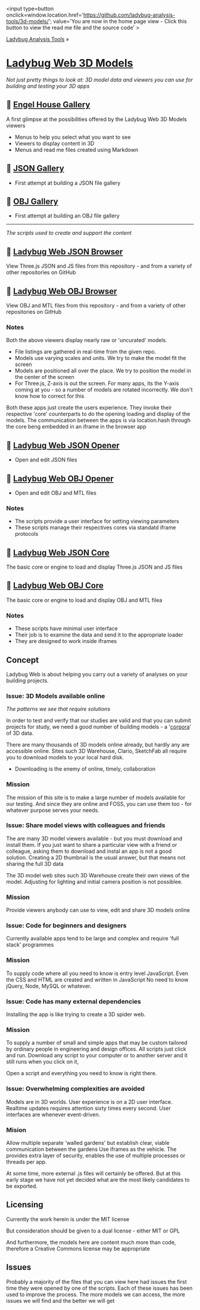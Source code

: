 ﻿<span style=display:none; >[You are now in a GitHub source code view - click this link to view the home page]( http://ladybug-analysis-tools.github.io/3d-models/ "View file as a web page." ) </span>
<input type=button onclick=window.location.href='https://github.com/ladybug-analysis-tools/3d-models/'; 
value='You are now in the home page view - Click this button to view the read me file and the source code' >

[Ladybug Analysis Tools]( http://ladybug-analysis-tools.github.io/ ) »

[Ladybug Web 3D Models]( ./index.html#index.md )
===

_Not just pretty things to look at: 3D model data and viewers you can use for building and testing your 3D apps_


## &#128279; [Engel House Gallery]( ./obj/engel-house/index.html )

A first glimpse at the possibilities offered by the Ladybug Web 3D Models viewers

* Menus to help you select what you want to see
* Viewers to display content in 3D
* Menus and read me files created using Markdown

## &#128279; [JSON Gallery]( ./viewers/json/gallery/index.html )

* First attempt at building a JSON file gallery

## &#128279; [OBJ Gallery]( ./viewers/obj/gallery/index.html )

* First attempt at building an OBJ file gallery


***
_The scripts used to create and support the content_

## &#128279; [Ladybug Web JSON Browser]( ./viewers/json/browser/index.html )

View Three.js JSON and JS files from this repository - and from a variety of other repositories on GitHub

## &#128279; [Ladybug Web OBJ Browser]( ./viewers/obj/browser/index.html )

View OBJ and MTL files from this repository - and from a variety of other repositories on GitHub

### Notes

Both the above viewers display nearly raw or 'uncurated' models.

* File listings are gathered in real-time from the given repo.
* Models use varying scales and units. We try to make the model fit the screen
* Models are positioned all over the place. We try to position the model in the center of the screen
* For Three.js, Z-axis is out the screen. For many apps, its the Y-axis coming at you - so a number of models are rotated incorrectly. We don't know how to correct for this

Both these apps just create the users experience. 
They invoke their respective 'core' counterparts to do the opening loading and display of the models.
The communication between the apps is via location.hash through the core beng embedded in an iframe in the browser app


## &#128279; [Ladybug Web JSON Opener]( ./viewers/json/opener/index.html )

* Open and edit JSON files 

## &#128279; [Ladybug Web OBJ Opener]( ./viewers/obj/opener/index.html )

* Open and edit OBJ and MTL files 

### Notes

* The scripts provide a user interface for setting viewing parameters
* These scripts manage their respectives cores via standatd iframe protocols



## &#128279; [Ladybug Web JSON Core]( ./viewers/json/core/index.html )

The basic core or engine to load and display Three.js JSON and JS files

## &#128279; [Ladybug Web OBJ Core]( ./viewers/obj/core/index.html )

The basic core or engine to load and display OBJ and MTL filea

### Notes

* These scripts have minimal user interface
* Their job is to examine the data and send it to the appropriate loader
* They are designed to work inside iframes 

## Concept

Ladybug Web is about helping you carry out a variety of analyses on your building projects.

### Issue: 3D Models available online

_The patterns we see that require solutions_

In order to test and verify that our studies are valid and that you can submit projects for study, 
we need a good number of building models - a '[corpora]( https://en.wikipedia.org/wiki/Text_corpus )' of 3D data.

There are many thousands of 3D models online already, but hardly any are accessible online. 
Sites such 3D Warehouse, Clario, SketchFab all require you to download models to your local hard disk.

* Downloading is the enemy of online, timely, collaboration

### Mission
The mission of this site is to make a large number of models available for our testing. 
And since they are online and FOSS, you can use them too - for whatever purpose serves your needs.


### Issue: Share model views with colleagues and friends

The are many 3D model viewers available - but you must download and install them.
If you just want to share a particular view with a friend or colleague, asking them to download and instal an app is not a good solution.
Creating a 2D thumbnail is the usual answer, but that means not sharing the full 3D data

The 3D model web sites such 3D Warehouse create their own views of the model. Adjusting for lighting and initial camera position is not possiblee.
    
### Mission

Provide viewers anybody can use to view, edit and share  3D models online

### Issue: Code for beginners and designers

Currently available apps tend to be large and complex and require 'full stack' programmes

### Mission

To supply code where all you need to know is entry level JavaScript.
Even the CSS and HTML are created and written in JavaScript
No need to know jQuery, Node, MySQL or whatever.


### Issue: Code has many external dependencies

Installing the app is like trying to create a 3D spider web.

### Mission

To supply a number of small and simple apps that may be custom tailored by ordinary people in engineering and design offices.
All scripts just click and run. Download any script to your computer or to another server and it still runs when you click on it,

Open a script and everything you need to know is right there.

### Issue: Overwhelming complexities are avoided

Models are in 3D worlds. User experience is on a 2D user interface. 
Realtime updates requires attention sixty times every second. User interfaces are whenever event-driven.
 
### Mision

Allow multiple separate 'walled gardens' but establish clear, viable communication between the gardens
Use iframes as the vehicle. The provides extra layer of security, enables the use of multiple processes or threads per app.

At some time, more external .js files will certainly be offered. 
But at this early stage we have not yet decided what are the most likely candidates to be exported.   



## Licensing

Currently the work herein is under the MIT license

But consideration should be given to a dual license - either MIT or GPL

And furthermore, the models here are content much more than code, therefore a Creative Commons license may be appropriate

## Issues

Probably a majority of the files that you can view here had issues the first time they were opened by one of the scripts.
Each of these issues has been used to improve the process.
The more models we can access, the more issues we will find and the better we will get

 
